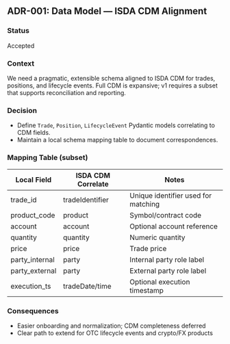 ## ADR-001: Data Model — ISDA CDM Alignment

### Status
Accepted

### Context
We need a pragmatic, extensible schema aligned to ISDA CDM for trades, positions, and lifecycle events. Full CDM is expansive; v1 requires a subset that supports reconciliation and reporting.

### Decision
- Define `Trade`, `Position`, `LifecycleEvent` Pydantic models correlating to CDM fields.
- Maintain a local schema mapping table to document correspondences.

### Mapping Table (subset)

| Local Field | ISDA CDM Correlate | Notes |
|-------------|---------------------|-------|
| trade_id | tradeIdentifier | Unique identifier used for matching |
| product_code | product | Symbol/contract code |
| account | account | Optional account reference |
| quantity | quantity | Numeric quantity |
| price | price | Trade price |
| party_internal | party | Internal party role label |
| party_external | party | External party role label |
| execution_ts | tradeDate/time | Optional execution timestamp |

### Consequences
- Easier onboarding and normalization; CDM completeness deferred
- Clear path to extend for OTC lifecycle events and crypto/FX products


